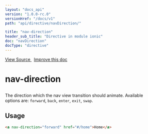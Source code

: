 ```yaml
---
layout: "docs_api"
version: "1.0.0-rc.0"
versionHref: "/docs/v1"
path: "api/directive/navDirection/"

title: "nav-direction"
header_sub_title: "Directive in module ionic"
doc: "navDirection"
docType: "directive"
---
```


<div class="improve-docs">
  <a href='http://github.com/driftyco/ionic/tree/1.x/js/angular/directive/navDirection.js#L1'>
    View Source
  </a>
  &nbsp;
  <a href='http://github.com/driftyco/ionic/edit/master/js/angular/directive/navDirection.js#L1'>
    Improve this doc
  </a>
</div>




<h1 class="api-title">

  nav-direction



</h1>





The direction which the nav view transition should animate. Available options
are: `forward`, `back`, `enter`, `exit`, `swap`.








  
<h2 id="usage">Usage</h2>
  
```html
<a nav-direction="forward" href="#/home">Home</a>
```
  
  

  





